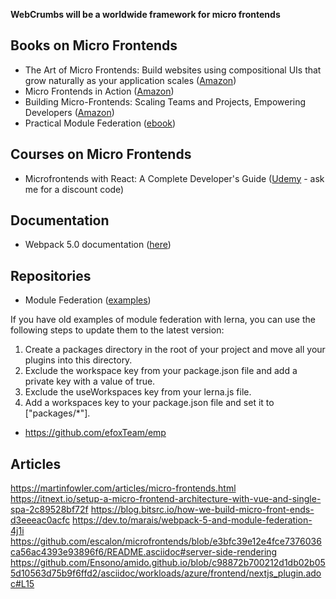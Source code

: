**WebCrumbs will be a worldwide framework for micro frontends**

## Books on Micro Frontends

- The Art of Micro Frontends: Build websites using compositional UIs that grow naturally as your application scales ([Amazon](https://a.co/d/8VL2h1b))
- Micro Frontends in Action ([Amazon](https://a.co/d/dFPzm0p))
- Building Micro-Frontends: Scaling Teams and Projects, Empowering Developers ([Amazon](https://a.co/d/302ulFH))
- Practical Module Federation ([ebook](https://module-federation.myshopify.com/a/downloads/-/2def891e764b6690/1b6a9f65378feb85))

## Courses on Micro Frontends

- Microfrontends with React: A Complete Developer's Guide ([Udemy](https://www.udemy.com/course/microfrontend-course/) - ask me for a discount code)

## Documentation

- Webpack 5.0 documentation ([here](https://webpack.js.org/blog/2020-10-10-webpack-5-release/))

## Repositories 
- Module Federation ([examples](https://github.com/module-federation/module-federation-examples))

If you have old examples of module federation with lerna, you can use the following steps to update them to the latest version:
1. Create a packages directory in the root of your project and move all your plugins into this directory.
2. Exclude the workspace key from your package.json file and add a private key with a value of true.
3. Exclude the useWorkspaces key from your lerna.js file.
4. Add a workspaces key to your package.json file and set it to ["packages/*"].

- https://github.com/efoxTeam/emp

## Articles 
https://martinfowler.com/articles/micro-frontends.html
https://itnext.io/setup-a-micro-frontend-architecture-with-vue-and-single-spa-2c89528bf72f
https://blog.bitsrc.io/how-we-build-micro-front-ends-d3eeeac0acfc
https://dev.to/marais/webpack-5-and-module-federation-4j1i
https://github.com/escalon/microfrontends/blob/e3bfc39e12e4fce7376036ca56ac4393e93896f6/README.asciidoc#server-side-rendering
https://github.com/Ensono/amido.github.io/blob/c98872b700212d1db02b055d10563d75b9f6ffd2/asciidoc/workloads/azure/frontend/nextjs_plugin.adoc#L15
